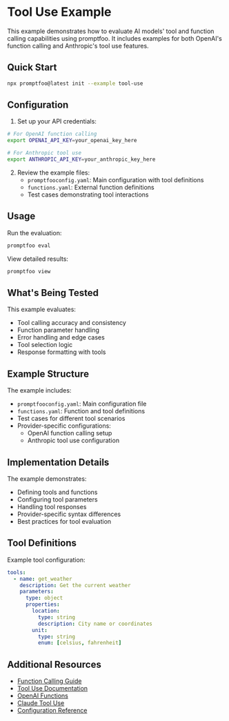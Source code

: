 # Tool Use Example

This example demonstrates how to evaluate AI models' tool and function calling capabilities using promptfoo. It includes examples for both OpenAI's function calling and Anthropic's tool use features.

## Quick Start

```bash
npx promptfoo@latest init --example tool-use
```

## Configuration

1. Set up your API credentials:

```bash
# For OpenAI function calling
export OPENAI_API_KEY=your_openai_key_here

# For Anthropic tool use
export ANTHROPIC_API_KEY=your_anthropic_key_here
```

2. Review the example files:
   - `promptfooconfig.yaml`: Main configuration with tool definitions
   - `functions.yaml`: External function definitions
   - Test cases demonstrating tool interactions

## Usage

Run the evaluation:

```bash
promptfoo eval
```

View detailed results:

```bash
promptfoo view
```

## What's Being Tested

This example evaluates:

- Tool calling accuracy and consistency
- Function parameter handling
- Error handling and edge cases
- Tool selection logic
- Response formatting with tools

## Example Structure

The example includes:

- `promptfooconfig.yaml`: Main configuration file
- `functions.yaml`: Function and tool definitions
- Test cases for different tool scenarios
- Provider-specific configurations:
  - OpenAI function calling setup
  - Anthropic tool use configuration

## Implementation Details

The example demonstrates:

- Defining tools and functions
- Configuring tool parameters
- Handling tool responses
- Provider-specific syntax differences
- Best practices for tool evaluation

## Tool Definitions

Example tool configuration:

```yaml
tools:
  - name: get_weather
    description: Get the current weather
    parameters:
      type: object
      properties:
        location:
          type: string
          description: City name or coordinates
        unit:
          type: string
          enum: [celsius, fahrenheit]
```

## Additional Resources

- [Function Calling Guide](https://promptfoo.dev/docs/configuration/function-calling)
- [Tool Use Documentation](https://promptfoo.dev/docs/configuration/tool-use)
- [OpenAI Functions](https://platform.openai.com/docs/guides/function-calling)
- [Claude Tool Use](https://docs.anthropic.com/claude/docs/tool-use)
- [Configuration Reference](https://promptfoo.dev/docs/configuration/)
